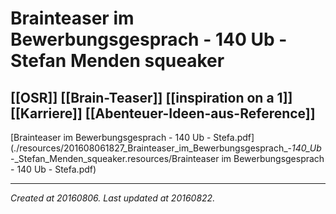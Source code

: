 # Brainteaser im Bewerbungsgesprach - 140 Ub - Stefan Menden squeaker
 [[OSR]] [[Brain-Teaser]] [[inspiration on a 1]] [[Karriere]] [[Abenteuer-Ideen-aus-Reference]] 
---



[Brainteaser im Bewerbungsgesprach - 140 Ub - Stefa.pdf](./resources/201608061827_Brainteaser_im_Bewerbungsgesprach_-_140_Ub_-_Stefan_Menden_squeaker.resources/Brainteaser im Bewerbungsgesprach - 140 Ub - Stefa.pdf)

---

_Created at 20160806._
_Last updated at 20160822._



